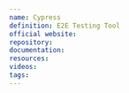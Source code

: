 ```yaml
---
name: Cypress
definition: E2E Testing Tool
official website:
repository:
documentation:
resources:
videos: 
tags:
---
```

